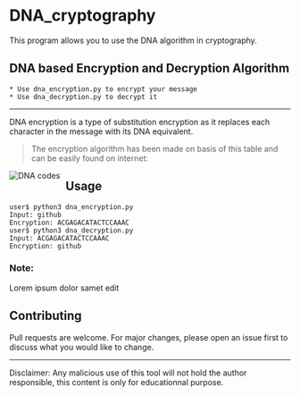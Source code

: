 # DNA_cryptography
This program allows you to use the DNA algorithm in cryptography. 

## DNA based Encryption and Decryption Algorithm

    * Use dna_encryption.py to encrypt your message
    * Use dna_decryption.py to decrypt it
----------------------------------------------------------------
DNA encryption is a type of substitution encryption as it replaces each character in the message with its DNA equivalent. 
> The encryption algorithm has been made on basis of this table and can be easily found on internet:

<img src="https://media.discordapp.net/attachments/635278809741918218/820718763031920680/dna_codes.png"
     alt="DNA codes"
     style="float: left; margin-right: 10px;" />
     
## Usage

```
user$ python3 dna_encryption.py
Input: github
Encryption: ACGAGACATACTCCAAAC
user$ python3 dna_decryption.py
Input: ACGAGACATACTCCAAAC
Encryption: github
```

### Note:
Lorem ipsum dolor samet edit 

## Contributing
Pull requests are welcome. For major changes, please open an issue first to discuss what you would like to change.

----------------------------------------------------------------

Disclaimer: Any malicious use of this tool will not hold the author responsible, this content is only for educationnal purpose.

